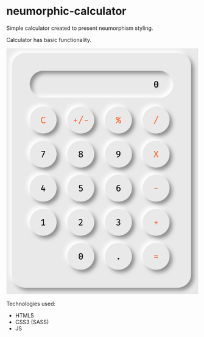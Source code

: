 # neumorphic-calculator

Simple calculator created to present neumorphism styling.

Calculator has basic functionality.

![Neumorphic Calculator](img/overview.png?raw=true "Basic Neumorphic Calculator")

Technologies used:
* HTML5
* CSS3 (SASS)
* JS